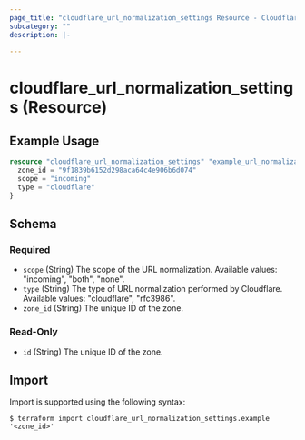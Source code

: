 ```yaml
---
page_title: "cloudflare_url_normalization_settings Resource - Cloudflare"
subcategory: ""
description: |-
  
---
```


# cloudflare_url_normalization_settings (Resource)



## Example Usage

```terraform
resource "cloudflare_url_normalization_settings" "example_url_normalization_settings" {
  zone_id = "9f1839b6152d298aca64c4e906b6d074"
  scope = "incoming"
  type = "cloudflare"
}
```

<!-- schema generated by tfplugindocs -->
## Schema

### Required

- `scope` (String) The scope of the URL normalization.
Available values: "incoming", "both", "none".
- `type` (String) The type of URL normalization performed by Cloudflare.
Available values: "cloudflare", "rfc3986".
- `zone_id` (String) The unique ID of the zone.

### Read-Only

- `id` (String) The unique ID of the zone.

## Import

Import is supported using the following syntax:

```shell
$ terraform import cloudflare_url_normalization_settings.example '<zone_id>'
```
